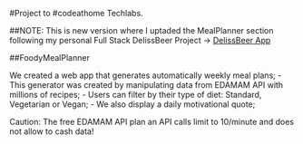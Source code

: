 #Project to #codeathome Techlabs.

##NOTE: This is new version where I uptaded the MealPlanner section following my personal Full Stack DelissBeer Project -> [DelissBeer App](https://github.com/dianacpg/deliss_beer)

##FoodyMealPlanner

We created a web app that generates automatically weekly meal plans; - This generator was created by manipulating data from EDAMAM API with millions of recipes; - Users can filter by their type of diet: Standard, Vegetarian or Vegan; - We also display a daily motivational quote;

Caution: The free EDAMAM API plan an API calls limit to 10/minute and does not allow to cash data!
